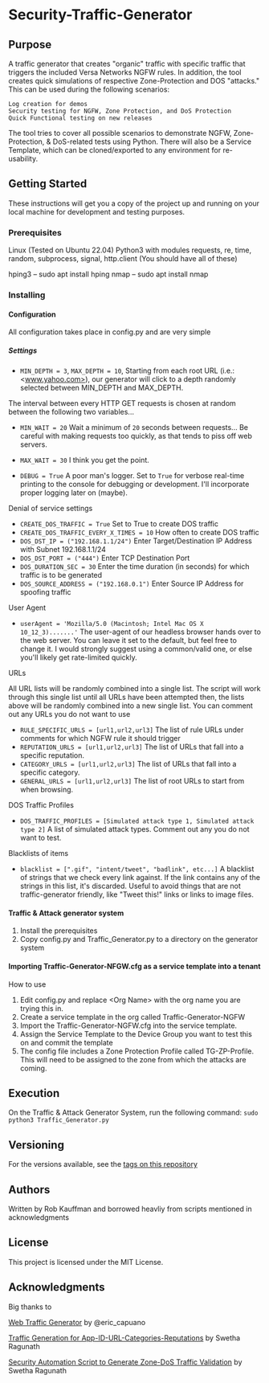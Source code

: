 # Security-Traffic-Generator

## Purpose

A traffic generator that creates "organic" traffic with specific traffic that triggers the included Versa Networks NGFW rules. In addition, the tool creates quick simulations of respective Zone-Protection and DOS "attacks." This can be used during the following scenarios:

```Demos
Log creation for demos
Security testing for NGFW, Zone Protection, and DoS Protection
Quick Functional testing on new releases
```

The tool tries to cover all possible scenarios to demonstrate NGFW, Zone-Protection, & DoS-related tests using Python. There will also be a Service Template, which can be cloned/exported to any environment for re-usability.

## Getting Started

These instructions will get you a copy of the project up and running on your local machine for development and testing purposes.

### Prerequisites

Linux (Tested on Ubuntu 22.04)
Python3 with modules
requests, re, time, random, subprocess, signal, http.client (You should have all of these)

hping3 – sudo apt install hping
nmap – sudo apt install nmap

### Installing

#### Configuration

All configuration takes place in config.py and are very simple

##### Settings

- `MIN_DEPTH = 3`, `MAX_DEPTH = 10`, Starting from each root URL (i.e.: <www.yahoo.com>), our generator will click to a depth randomly selected between MIN_DEPTH and MAX_DEPTH.

The interval between every HTTP GET requests is chosen at random between the following two variables...

- `MIN_WAIT = 20` Wait a minimum of `20` seconds between requests... Be careful with making requests too quickly, as that tends to piss off web servers.
- `MAX_WAIT = 30` I think you get the point.

- `DEBUG = True` A poor man's logger. Set to `True` for verbose real-time printing to the console for debugging or development. I'll incorporate proper logging later on (maybe).

Denial of service settings

- `CREATE_DOS_TRAFFIC = True` Set to True to create DOS traffic
- `CREATE_DOS_TRAFFIC_EVERY_X_TIMES = 10` How often to create DOS traffic
- `DOS_DST_IP = ("192.168.1.1/24")` Enter Target/Destination IP Address with Subnet 192.168.1.1/24
- `DOS_DST_PORT = ("444")` Enter TCP Destination Port
- `DOS_DURATION_SEC = 30` Enter the time duration (in seconds) for which traffic is to be generated
- `DOS_SOURCE_ADDRESS = ("192.168.0.1")` Enter Source IP Address for spoofing traffic

User Agent

- `userAgent = 'Mozilla/5.0 (Macintosh; Intel Mac OS X 10_12_3).......'` The user-agent of our headless browser hands over to the web server. You can leave it set to the default, but feel free to change it. I would strongly suggest using a common/valid one, or else you'll likely get rate-limited quickly.

URLs

All URL lists will be randomly combined into a single list. The script will work through this single list until all URLs have been attempted then, the lists above will be randomly combined into a new single list. You can comment out any URLs you do not want to use

- `RULE_SPECIFIC_URLS = [url1,url2,url3]` The list of rule URLs under comments for which NGFW rule it should trigger
- `REPUTATION_URLS = [url1,url2,url3]` The list of URLs that fall into a specific reputation.
- `CATEGORY_URLS = [url1,url2,url3]` The list of URLs that fall into a specific category.
- `GENERAL_URLS = [url1,url2,url3]` The list of root URLs to start from when browsing.

DOS Traffic Profiles

- `DOS_TRAFFIC_PROFILES = [Simulated attack type 1, Simulated attack type 2]` A list of simulated attack types. Comment out any you do not want to test.

Blacklists of items

- `blacklist = [".gif", "intent/tweet", "badlink", etc...]` A blacklist of strings that we check every link against. If the link contains any of the strings in this list, it's discarded. Useful to avoid things that are not traffic-generator friendly, like "Tweet this!" links or links to image files.

#### Traffic & Attack generator system

1. Install the prerequisites
2. Copy config.py and Traffic_Generator.py to a directory on the generator system

#### Importing Traffic-Generator-NFGW.cfg as a service template into a tenant

How to use

1. Edit config.py and replace \<Org Name\> with the org name you are trying this in.
2. Create a service template in the org called Traffic-Generator-NGFW
3. Import the Traffic-Generator-NGFW.cfg into the service template.
4. Assign the Service Template to the Device Group you want to test this on and commit the template
5. The config file includes a Zone Protection Profile called TG-ZP-Profile. This will need to be assigned to the zone from which the attacks are coming.

## Execution

On the Traffic & Attack Generator System, run the following command:
`sudo python3 Traffic_Generator.py`

## Versioning

For the versions available, see the [tags on this repository](https://github.com/your/project/tags)

## Authors

Written by Rob Kauffman and borrowed heavliy from scripts mentioned in acknowledgments

## License

This project is licensed under the MIT License.

## Acknowledgments

Big thanks to

[Web Traffic Generator](https://github.com/ecapuano/web-traffic-generator) by @eric_capuano

[Traffic Generation for App-ID-URL-Categories-Reputations](https://github.com/versa-networks/devops/tree/master/python/Security%20Automation%20-%20Traffic%20Generation%20for%20App-ID-URL-Categories-Reputations) by Swetha Ragunath

[Security Automation Script to Generate Zone-DoS Traffic Validation](https://github.com/versa-networks/devops/tree/7f68a474f55febea49ff6612fdae45db32bed76e/python/Security%20Automation%20Script%20to%20Generate%20Zone-DoS%20Traffic%20Validation) by Swetha Ragunath

